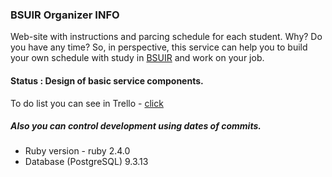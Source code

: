 ### BSUIR Organizer INFO
Web-site with instructions and parcing schedule for each student.
Why? Do you have any time?
So, in perspective, this service can help you to build your own schedule with study in <a href="http://www.bsuir.by/">BSUIR</a> and work on your job.



#### Status : Design of basic service components.
 To do list you can see in Trello - <a href="https://trello.com/b/XPvGPZ4u/bsuir-organizer">click <a>

##### Also you can control development using dates of commits.

* Ruby version - ruby 2.4.0
* Database (PostgreSQL) 9.3.13

